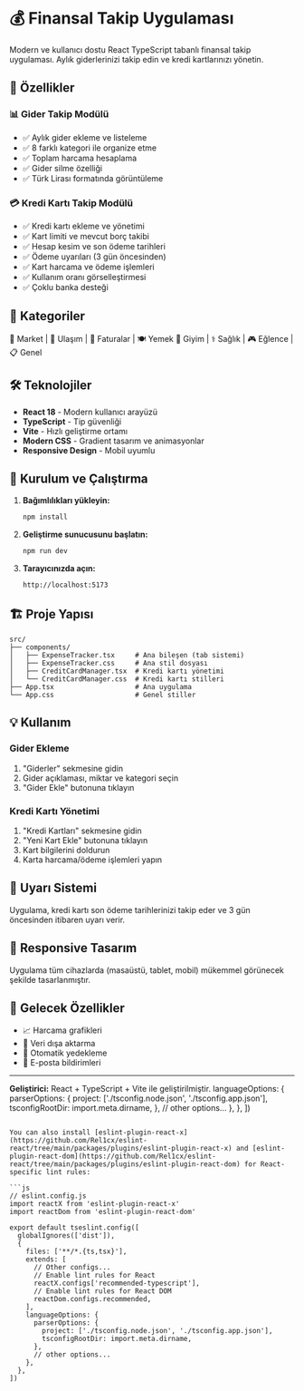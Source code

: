 # 💰 Finansal Takip Uygulaması

Modern ve kullanıcı dostu React TypeScript tabanlı finansal takip uygulaması. Aylık giderlerinizi takip edin ve kredi kartlarınızı yönetin.

## 🚀 Özellikler

### 📊 Gider Takip Modülü
- ✅ Aylık gider ekleme ve listeleme
- ✅ 8 farklı kategori ile organize etme
- ✅ Toplam harcama hesaplama
- ✅ Gider silme özelliği
- ✅ Türk Lirası formatında görüntüleme

### 💳 Kredi Kartı Takip Modülü
- ✅ Kredi kartı ekleme ve yönetimi
- ✅ Kart limiti ve mevcut borç takibi
- ✅ Hesap kesim ve son ödeme tarihleri
- ✅ Ödeme uyarıları (3 gün öncesinden)
- ✅ Kart harcama ve ödeme işlemleri
- ✅ Kullanım oranı görselleştirmesi
- ✅ Çoklu banka desteği

## 🎨 Kategoriler

🛒 Market | 🚗 Ulaşım | 📄 Faturalar | 🍽️ Yemek
👔 Giyim | ⚕️ Sağlık | 🎮 Eğlence | 📋 Genel

## 🛠️ Teknolojiler

- **React 18** - Modern kullanıcı arayüzü
- **TypeScript** - Tip güvenliği
- **Vite** - Hızlı geliştirme ortamı
- **Modern CSS** - Gradient tasarım ve animasyonlar
- **Responsive Design** - Mobil uyumlu

## 📱 Kurulum ve Çalıştırma

1. **Bağımlılıkları yükleyin:**
   ```bash
   npm install
   ```

2. **Geliştirme sunucusunu başlatın:**
   ```bash
   npm run dev
   ```

3. **Tarayıcınızda açın:**
   ```
   http://localhost:5173
   ```

## 🏗️ Proje Yapısı

```
src/
├── components/
│   ├── ExpenseTracker.tsx     # Ana bileşen (tab sistemi)
│   ├── ExpenseTracker.css     # Ana stil dosyası
│   ├── CreditCardManager.tsx  # Kredi kartı yönetimi
│   └── CreditCardManager.css  # Kredi kartı stilleri
├── App.tsx                    # Ana uygulama
└── App.css                    # Genel stiller
```

## 💡 Kullanım

### Gider Ekleme
1. "Giderler" sekmesine gidin
2. Gider açıklaması, miktar ve kategori seçin
3. "Gider Ekle" butonuna tıklayın

### Kredi Kartı Yönetimi
1. "Kredi Kartları" sekmesine gidin
2. "Yeni Kart Ekle" butonuna tıklayın
3. Kart bilgilerini doldurun
4. Karta harcama/ödeme işlemleri yapın

## 🔔 Uyarı Sistemi

Uygulama, kredi kartı son ödeme tarihlerinizi takip eder ve 3 gün öncesinden itibaren uyarı verir.

## 📱 Responsive Tasarım

Uygulama tüm cihazlarda (masaüstü, tablet, mobil) mükemmel görünecek şekilde tasarlanmıştır.

## 🎯 Gelecek Özellikler

- 📈 Harcama grafikleri
- 💾 Veri dışa aktarma
- 🔄 Otomatik yedekleme
- 📧 E-posta bildirimleri

---

**Geliştirici:** React + TypeScript + Vite ile geliştirilmiştir.
    languageOptions: {
      parserOptions: {
        project: ['./tsconfig.node.json', './tsconfig.app.json'],
        tsconfigRootDir: import.meta.dirname,
      },
      // other options...
    },
  },
])
```

You can also install [eslint-plugin-react-x](https://github.com/Rel1cx/eslint-react/tree/main/packages/plugins/eslint-plugin-react-x) and [eslint-plugin-react-dom](https://github.com/Rel1cx/eslint-react/tree/main/packages/plugins/eslint-plugin-react-dom) for React-specific lint rules:

```js
// eslint.config.js
import reactX from 'eslint-plugin-react-x'
import reactDom from 'eslint-plugin-react-dom'

export default tseslint.config([
  globalIgnores(['dist']),
  {
    files: ['**/*.{ts,tsx}'],
    extends: [
      // Other configs...
      // Enable lint rules for React
      reactX.configs['recommended-typescript'],
      // Enable lint rules for React DOM
      reactDom.configs.recommended,
    ],
    languageOptions: {
      parserOptions: {
        project: ['./tsconfig.node.json', './tsconfig.app.json'],
        tsconfigRootDir: import.meta.dirname,
      },
      // other options...
    },
  },
])
```
